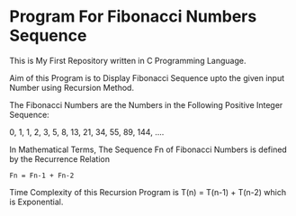 # Program For Fibonacci Numbers Sequence

This is My First Repository written in C Programming Language.

Aim of this Program is to Display Fibonacci Sequence upto the given input Number using Recursion Method.

The Fibonacci Numbers are the Numbers in the Following Positive Integer Sequence:

0, 1, 1, 2, 3, 5, 8, 13, 21, 34, 55, 89, 144, ....

In Mathematical Terms, The Sequence Fn of Fibonacci Numbers is defined by the Recurrence Relation

    Fn = Fn-1 + Fn-2
    
Time Complexity of this Recursion Program is T(n) = T(n-1) + T(n-2) which is Exponential.
